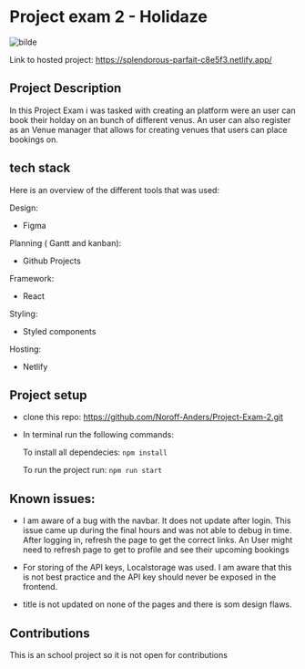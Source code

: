 # Project exam 2 - Holidaze

![bilde](https://github.com/Noroff-Anders/Project-Exam-2/assets/114410771/1d2048fb-4910-4fe1-a9be-6abc1c844800)


Link to hosted project: https://splendorous-parfait-c8e5f3.netlify.app/


## Project Description
In this Project Exam i was tasked with creating an platform were an user can book their holday on an bunch of different venus. An user can also register as an Venue manager that allows for creating venues that users can place bookings on.

##  tech stack
 Here is an overview of the different tools that was used:

 Design: 
   - Figma
     
 Planning ( Gantt and kanban):
   - Github Projects
     
 Framework:
   - React
     
 Styling:
   - Styled components
     
Hosting:
   - Netlify


## Project setup
 - clone this repo: https://github.com/Noroff-Anders/Project-Exam-2.git

 - In terminal run the following commands:

    To install all dependecies: ``` npm install ```
   
    To run the project run:  ``` npm run start ```

## Known issues:

 - I am aware of a bug with the navbar. It does not update after login. This issue came up during the final hours and was not able to debug in time. After logging in, refresh the page to get the correct links. An User might need to refresh page to get to profile and see their upcoming bookings

 -  For storing of the API keys, Localstorage was used. I am aware that this is not best practice and the API key should never be exposed in the frontend.

 - title is not updated on none of the pages and there is som design flaws. 

## Contributions
This is an school project so it is not open for contributions
